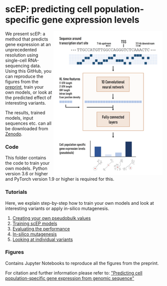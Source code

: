 # scEP: predicting cell population-specific gene expression levels

<img src="scEP.png" width="350" align="right">

We present scEP: a method that predicts gene expression at an unprecedented resolution using single-cell RNA-sequencing data. Using this GitHub, you can reproduce the figures from the [preprint](https://www.biorxiv.org/content/10.1101/2022.09.06.506837v1), train your own models, or look at the predicted effect of interesting variants. 

The results, trained models, input sequences etc. can all be downloaded from [Zenodo](https://doi.org/10.5281/zenodo.7044908).

### Code
This folder contains the code to train your own models. Python version 3.6 or higher and PyTorch version 1.9 or higher is required for this.

### Tutorials
Here, we explain step-by-step how to train your own models and look at interesting variants or apply in-silico mutagenesis.

1. [Creating your own pseudobulk values](https://github.com/lcmmichielsen/scEP/blob/main/tutorials/1.%20Creating%20your%20own%20pseudobulk%20expression.ipynb)
2. [Training scEP models](https://github.com/lcmmichielsen/scEP/blob/main/tutorials/2.%20Training%20the%20models.ipynb)
3. [Evaluating the performance](https://github.com/lcmmichielsen/scEP/blob/main/tutorials/3.%20Evaluating%20the%20performance.ipynb)
4. [In-silico mutagenesis](https://github.com/lcmmichielsen/scEP/blob/main/tutorials/4.%20In-silico%20mutagenesis.ipynb)
5. [Looking at individual variants](https://github.com/lcmmichielsen/scEP/blob/main/tutorials/5.%20Looking%20at%20individual%20variants.ipynb)

### Figures
Contains Jupyter Notebooks to reproduce all the figures from the preprint. 

For citation and further information please refer to: ["Predicting cell population-specific gene expression from genomic sequence"](https://www.biorxiv.org/content/10.1101/2022.09.06.506837v1)

